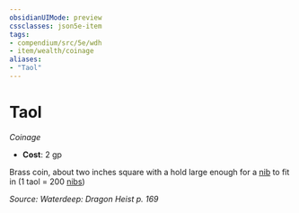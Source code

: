 ```yaml
---
obsidianUIMode: preview
cssclasses: json5e-item
tags:
- compendium/src/5e/wdh
- item/wealth/coinage
aliases: 
- "Taol"
---
```

# Taol
*Coinage*  

- **Cost**: 2 gp

Brass coin, about two inches square with a hold large enough for a [nib](/Systems/5e/items/nib-wdh.md) to fit in (1 taol = 200 [nibs](/Systems/5e/items/nib-wdh.md))

*Source: Waterdeep: Dragon Heist p. 169*